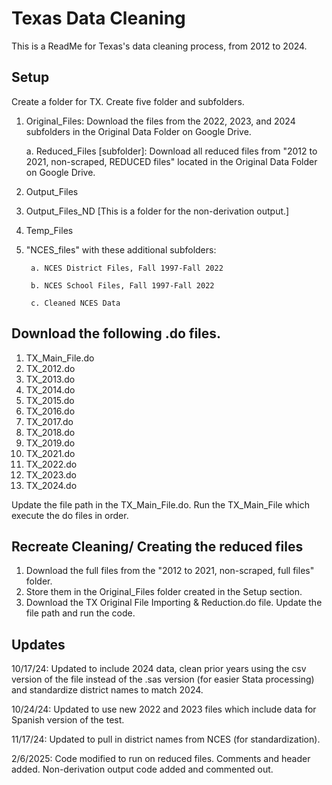 # Texas Data Cleaning

This is a ReadMe for Texas's data cleaning process, from 2012 to 2024.

## Setup

Create a folder for TX. Create five folder and subfolders. 

1. Original_Files: Download the files from the 2022, 2023, and 2024 subfolders in the Original Data Folder on Google Drive.
  
   a. Reduced_Files [subfolder]: Download all reduced files from "2012 to 2021, non-scraped, REDUCED files" located in the Original Data Folder on Google Drive. 

2.  Output_Files
   
3.  Output_Files_ND [This is a folder for the non-derivation output.]
  
4. Temp_Files
 
5.  "NCES_files" with these additional subfolders:
  
         a. NCES District Files, Fall 1997-Fall 2022
    
         b. NCES School Files, Fall 1997-Fall 2022
    
         c. Cleaned NCES Data

## Download the following .do files.
1. TX_Main_File.do
2. TX_2012.do
3. TX_2013.do
4. TX_2014.do
5. TX_2015.do
6. TX_2016.do
7. TX_2017.do
8. TX_2018.do
9. TX_2019.do
10. TX_2021.do
11. TX_2022.do
12. TX_2023.do
13. TX_2024.do

Update the file path in the TX_Main_File.do. Run the TX_Main_File which execute the do files in order.

## Recreate Cleaning/ Creating the reduced files

1. Download the full files from the "2012 to 2021, non-scraped, full files" folder. 
2. Store them in the Original_Files folder created in the Setup section.
3. Download the TX Original File Importing & Reduction.do file. Update the file path and run the code. 

## Updates
10/17/24: Updated to include 2024 data, clean prior years using the csv version of the file instead of the .sas version (for easier Stata processing) and standardize district names to match 2024.

10/24/24: Updated to use new 2022 and 2023 files which include data for Spanish version of the test.

11/17/24: Updated to pull in district names from NCES (for standardization).

2/6/2025: Code modified to run on reduced files. Comments and header added. Non-derivation output code added and commented out. 
